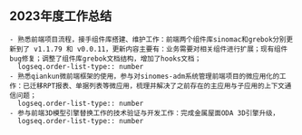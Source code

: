 ## 2023年度工作总结
	- 熟悉前端项目流程，接手组件库搭建、维护工作：前端两个组件库sinomac和grebok分别更新到了 v1.1.79 和 v0.0.11，更新内容主要有：业务需要对相关组件进行扩展；现有组件bug修复；调整了组件库grebok文档结构，增加了hooks文档；
	  logseq.order-list-type:: number
	- 熟悉qiankun微前端框架的使用，参与对sinomes-adm系统管理前端项目的微应用化的工作：已迁移RPT报表、单据列表等微应用，梳理并解决了之前存在的主应用与子应用的上下文通信问题；
	  logseq.order-list-type:: number
	- 参与前端3D模型引擎替换工作的技术验证与开发工作：完成金属屋面ODA 3D引擎升级，
	  logseq.order-list-type:: number